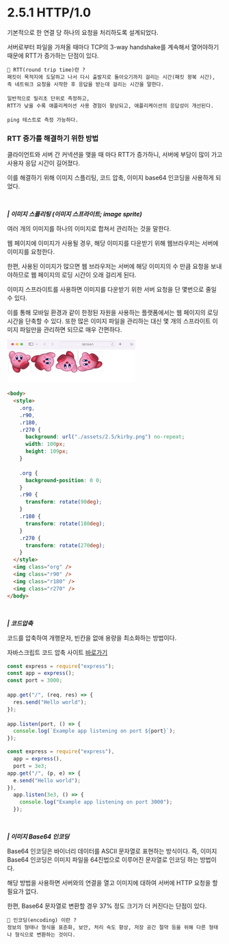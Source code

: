 # 2.5.1 HTTP/1.0

기본적으로 한 연결 당 하나의 요청을 처리하도록 설계되었다.

서버로부터 파일을 가져올 때마다 TCP의 3-way handshake를 계속해서 열어야하기 때문에 RTT가 증가하는 단점이 있다.

```
🥸 RTT(round trip time)란 ?
패킷이 목적지에 도달하고 나서 다시 출발지로 돌아오기까지 걸리는 시간(패킷 왕복 시간),
즉 네트워크 요청을 시작한 후 응답을 받는데 걸리는 시간을 말한다.

일반적으로 밀리초 단위로 측정하고,
RTT가 낮을 수록 애플리케이션 사용 경험이 향상되고, 애플리케이션의 응답성이 개선된다.

ping 테스트로 측정 가능하다.
```

### RTT 증가를 해결하기 위한 방법

클라이언트와 서버 간 커넥션을 맺을 때 마다 RTT가 증가하니, 서버에 부담이 많이 가고 사용자 응답 시간이 길어졌다.

이를 해결하기 위해 이미지 스플리팅, 코드 압축, 이미지 base64 인코딩을 사용하게 되었다.

<br />

<b> _| 이미지 스플리팅 (이미지 스프라이트; image sprite)_ </b>

여러 개의 이미지를 하나의 이미지로 합쳐서 관리하는 것을 말한다.

웹 페이지에 이미지가 사용될 경우, 해당 이미지를 다운받기 위해 웹브라우저는 서버에 이미지를 요청한다.

한편, 사용된 이미지가 많으면 웹 브라우저는 서버에 해당 이미지의 수 만큼 요청을 보내야하므로 웹 페이지의 로딩 시간이 오래 걸리게 된다.

이미지 스프라이트를 사용하면 이미지를 다운받기 위한 서버 요청을 단 몇번으로 줄일 수 있다.

이를 통해 모바일 환경과 같이 한정된 자원을 사용하는 플랫폼에서는 웹 페이지의 로딩 시간을 단축할 수 있다. 또한 많은 이미지 파일을 관리하는 대신 몇 개의 스프라이트 이미지 파일만을 관리하면 되므로 매우 간편하다.

<img src="../../assets/2.5/output.png" width="300px" height="100px">

```html
<body>
  <style>
    .org,
    .r90,
    .r180,
    .r270 {
      background: url("./assets/2.5/kirby.png") no-repeat;
      width: 100px;
      height: 109px;
    }

    .org {
      background-position: 0 0;
    }
    .r90 {
      transform: rotate(90deg);
    }
    .r180 {
      transform: rotate(180deg);
    }
    .r270 {
      transform: rotate(270deg);
    }
  </style>
  <img class="org" />
  <img class="r90" />
  <img class="r180" />
  <img class="r270" />
</body>
```

<br />

<b> _| 코드압축_ </b>

코드를 압축하여 개행문자, 빈칸을 없애 용량을 최소화하는 방법이다.

자바스크립트 코드 압축 사이트 [바로가기](https://www.toptal.com/developers/javascript-minifier)

```javascript
const express = require("express");
const app = express();
const port = 3000;

app.get("/", (req, res) => {
  res.send("Hello world");
});

app.listen(port, () => {
  console.log(`Example app listening on port ${port}`);
});
```

```javascript
const express = require("express"),
  app = express(),
  port = 3e3;
app.get("/", (p, e) => {
  e.send("Hello world");
}),
  app.listen(3e3, () => {
    console.log("Example app listening on port 3000");
  });
```

<br />

<b> _| 이미지 Base64 인코딩_ </b>

Base64 인코딩은 바이너리 데이터를 ASCII 문자열로 표현하는 방식이다. 즉, 이미지 Base64 인코딩은 이미지 파일을 64진법으로 이루어진 문자열로 인코딩 하는 방법이다.

해당 방법을 사용하면 서버와의 연결을 열고 이미지에 대하여 서버에 HTTP 요청을 할 필요가 없다.

한편, Base64 문자열로 변환할 경우 37% 정도 크기가 더 커진다는 단점이 있다.

```
🥸 인코딩(encoding) 이란 ?
정보의 형태나 형식을 표준화, 보안, 처리 속도 향상, 저장 공간 절약 등을 위해 다른 형태나 형식으로 변환하는 것이다.
```
